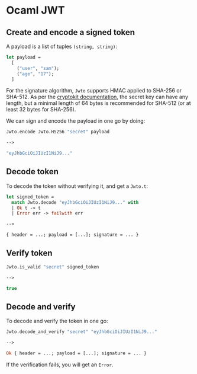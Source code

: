 # Ocaml JWT

## Create and encode a signed token

A payload is a list of tuples `(string, string)`:

```ocaml
let payload =
  [
    ("user", "sam");
    ("age", "17");
  ]
```

For the signature algorithm, `Jwto` supports HMAC applied to SHA-256
or SHA-512. As per the [cryptokit documentation](https://github.com/xavierleroy/cryptokit/blob/master/src/cryptokit.mli), the secret key can have any length, but a minimal length of 64 bytes is recommended for SHA-512 (or at least 32 bytes for SHA-256).

We can sign and encode the payload in one go by doing:

```ocaml
Jwto.encode Jwto.HS256 "secret" payload

-->

"eyJhbGciOiJIUzI1NiJ9..."
```

## Decode token

To decode the token without verifying it, and get a `Jwto.t`:

```ocaml
let signed_token =
  match Jwto.decode "eyJhbGciOiJIUzI1NiJ9..." with
  | Ok t -> t
  | Error err -> failwith err

-->

{ header = ...; payload = [...]; signature = ... }	
```

## Verify token

```ocaml
Jwto.is_valid "secret" signed_token

-->

true
```

## Decode and verify

To decode and verify the token in one go:

```ocaml
Jwto.decode_and_verify "secret" "eyJhbGciOiJIUzI1NiJ9..."

-->

Ok { header = ...; payload = [...]; signature = ... }
```

If the verification fails, you will get an `Error`.
